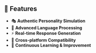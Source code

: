 ## 💫 Features

- 🎭 **Authentic Personality Simulation**
- 🧠 **Advanced Language Processing**
- ⚡ **Real-time Response Generation**
- 📱 **Cross-platform Compatibility**
- 🔄 **Continuous Learning & Improvement**
